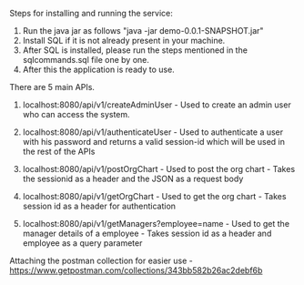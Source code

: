 Steps for installing and running the service:
1. Run the java jar as follows "java -jar demo-0.0.1-SNAPSHOT.jar"
2. Install SQL if it is not already present in your machine. 
3. After SQL is installed, please run the steps mentioned in the sqlcommands.sql file one by one. 
4. After this the application is ready to use. 

There are 5 main APIs. 
1. localhost:8080/api/v1/createAdminUser - Used to create an admin user who can access the system. 
2. localhost:8080/api/v1/authenticateUser - Used to authenticate a user with his password and returns a valid session-id which will be used in the rest of the APIs

3. localhost:8080/api/v1/postOrgChart - Used to post the org chart - Takes the sessionid as a header and the JSON as a request body
4. localhost:8080/api/v1/getOrgChart - Used to get the org chart - Takes session id as a header for authentication
5. localhost:8080/api/v1/getManagers?employee=name - Used to get the manager details of a employee - Takes session id as a header and employee as a query parameter

Attaching the postman collection for easier use - https://www.getpostman.com/collections/343bb582b26ac2debf6b
